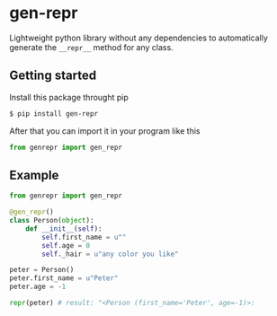 # gen-repr

Lightweight python library without any dependencies to automatically generate
the ``__repr__`` method for any class.

## Getting started

Install this package throught pip
```sh
$ pip install gen-repr
```

After that you can import it in your program like this

```python
from genrepr import gen_repr
```

## Example

```python
from genrepr import gen_repr

@gen_repr()
class Person(object):
    def __init__(self):
        self.first_name = u""
        self.age = 0
        self._hair = u"any color you like"

peter = Person()
peter.first_name = u"Peter"
peter.age = -1

repr(peter) # result: "<Person (first_name='Peter', age=-1)>:
```
